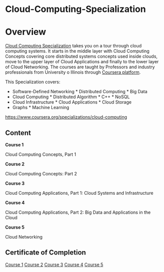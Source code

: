 # Cloud-Computing-Specialization

# Overview
[Cloud Computing Specialization](https://www.coursera.org/specializations/cloud-computing) takes you on a tour through cloud computing systems. It starts in the middle layer with Cloud Computing Concepts covering core distributed systems concepts used inside clouds, move to the upper layer of Cloud Applications and finally to the lower layer of Cloud Networking. The courses are taught by Professors and industry professionals from University o Illinois through [Coursera platform](https://www.edx.org).

This Specialization covers:

* Software-Defined Networking * Distributed Computing * Big Data
* Cloud Computing * Distributed Algorithm * C++ * NoSQL
* Cloud Infrastructure * Cloud Applications * Cloud Storage
* Graphs * Machine Learning

https://www.coursera.org/specializations/cloud-computing

## Content

**Course 1**

Cloud Computing Concepts, Part 1

**Course 2**

Cloud Computing Concepts: Part 2

**Course 3**

Cloud Computing Applications, Part 1: Cloud Systems and Infrastructure

**Course 4**

Cloud Computing Applications, Part 2: Big Data and Applications in the Cloud

**Course 5**

Cloud Networking

## Certificate of Completion

[Course 1](https://github.com/eaamankwah/Certificates/blob/main/Coursera1_Cloud-Computing-Concepts-Part1.pdf)
[Course 2](https://github.com/eaamankwah/Certificates/blob/main/Coursera2_Cloud-Computing-Concepts-Part2.pdf)
[Course 3](https://github.com/eaamankwah/Certificates/blob/main/Coursera3_Cloud-Computing-Applications-Part1.pdf)
[Course 4](https://github.com/eaamankwah/Certificates/blob/main/Coursera4_Cloud-Computing-Applications-Part2.pdf)
[Course 5](https://github.com/eaamankwah/Certificates/blob/main/Coursera5_Cloud-Networking.pdf.pdf)
